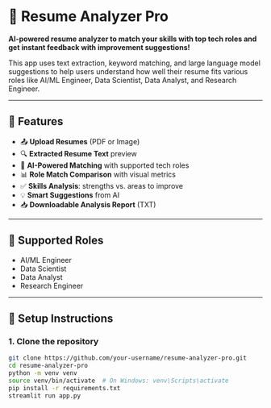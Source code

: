 # 📄 Resume Analyzer Pro

**AI-powered resume analyzer to match your skills with top tech roles and get instant feedback with improvement suggestions!**

This app uses text extraction, keyword matching, and large language model suggestions to help users understand how well their resume fits various roles like AI/ML Engineer, Data Scientist, Data Analyst, and Research Engineer.

---

## 🚀 Features

- 📤 **Upload Resumes** (PDF or Image)
- 🔍 **Extracted Resume Text** preview
- 🧠 **AI-Powered Matching** with supported tech roles
- 📊 **Role Match Comparison** with visual metrics
- ✅ **Skills Analysis**: strengths vs. areas to improve
- 💡 **Smart Suggestions** from AI
- 📥 **Downloadable Analysis Report** (TXT)

---

## 🧠 Supported Roles

- AI/ML Engineer  
- Data Scientist  
- Data Analyst  
- Research Engineer

---

## 🔧 Setup Instructions

### 1. Clone the repository

```bash
git clone https://github.com/your-username/resume-analyzer-pro.git
cd resume-analyzer-pro
python -m venv venv
source venv/bin/activate  # On Windows: venv\Scripts\activate
pip install -r requirements.txt
streamlit run app.py

